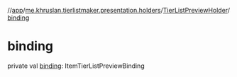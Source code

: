 //[app](../../../index.md)/[me.khruslan.tierlistmaker.presentation.holders](../index.md)/[TierListPreviewHolder](index.md)/[binding](binding.md)

# binding

private val [binding](binding.md): ItemTierListPreviewBinding
